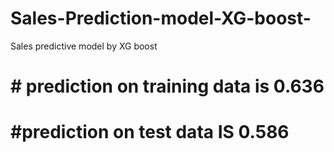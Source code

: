 # Sales-Prediction-model-XG-boost-
Sales predictive model by XG boost 
# # prediction on training data is 0.636
# #prediction on test data IS  0.586
